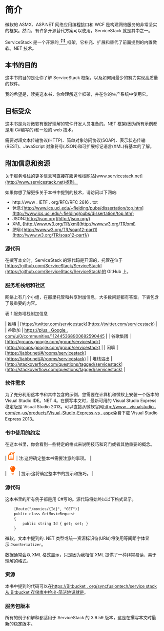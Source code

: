 # 简介

微软的 ASMX、ASP.NET 网络应用编程接口和 WCF 是构建网络服务的非常坚实的框架。然而，有许多开源替代方案可以使用，ServiceStack 就是其中之一。

ServiceStack 是一个开源的[<sup>【1】</sup>](SS_0016.xhtml#_ftn1)框架，它补充、扩展和替代了前面提到的内置微软。NET 技术。

## 本书的目的

这本书的目的是让你了解 ServiceStack 框架，以及如何用最少的努力实现高质量的软件。

我的希望是，读完这本书，你会理解这个框架，并在你的生产系统中使用它。

## 目标受众

这本书是为对微软有很好理解的软件开发人员准备的。NET 框架(因为所有示例都是用 C#编写的)和一般的 web 技术。

需要对超文本传输协议(HTTP)、简单对象访问协议(SOAP)、表示状态传输(REST)、JavaScript 对象符号(JSON)和可扩展标记语言(XML)有基本的了解。

## 附加信息和资源

关于服务堆栈的更多信息可直接在服务堆栈网站[www.servicestack.net](http://www.servicestack.net)找到。

如果你想了解更多关于本书中提到的技术，请访问以下网站:

*   http://www . IETF . org/RFC/RFC 2616 . txt
*   休息:[http://www.ics.uci.edu/~fielding/pubs/dissertation/top.htm](http://www.ics.uci.edu/~fielding/pubs/dissertation/top.htm)
*   JSON:[http://json.org](http://json.org/)
*   XML:[http://www.w3.org/TR/xml](http://www.w3.org/TR/xml)
*   肥皂:[http://www.w3.org/TR/soap12-part1](http://www.w3.org/TR/soap12-part1/)

### 源代码

在撰写本文时，ServiceStack 的源代码是开源的，托管在位于[https://github.com/ServiceStack/ServiceStack](https://github.com/ServiceStack/ServiceStack)的 GitHub 上。

### 服务堆栈组和社区

网络上有几个小组，在那里托管和共享附加信息，大多数问题都有答案。下表包含了最重要的内容。

表 1:服务堆栈附加信息

| 推特 | [https://twitter.com/servicestack](https://twitter.com/servicestack) |
| 谷歌加 | [https://plus . Google . com/u/0/communities/112445368900682590445](https://plus.google.com/u/0/communities/112445368900682590445) |
| 谷歌集团 | [http://groups.google.com/group/servicestack](http://groups.google.com/group/servicestack) |
| 闲聊 | [https://jabbr.net/#/rooms/servicestack](https://jabbr.net/#/rooms/servicestack) |
| 堆栈溢出 | [http://stackoverflow.com/questions/tagged/servicestack](http://stackoverflow.com/questions/tagged/servicestack) |

### 软件需求

为了充分利用这本书和其中包含的示例，您需要在计算机和微软上安装一个版本的 Visual Studio IDE。NET 4。在撰写本文时，最新可用的 Visual Studio Express 稳定版是 Visual Studio 2013。可以直接从微软官网[http://www . visualstudio . com/en-us/products/Visual-Studio-Express-vs . aspx](http://www.visualstudio.com/en-us/products/visual-studio-express-vs.aspx)免费下载 Visual Studio Express 2013。

### 书中使用的约定

在这本书里，你会看到一些特定的格式来说明技巧和窍门或者其他重要的概念。

| ![](img/note.png) | 注:这将确定整本书需要注意的事项。 |

| ![](img/tip.png) | 提示:这将确定整本书的提示和技巧。 |

### 源代码

这本书里的所有例子都是用 C#写的。源代码将始终以以下格式显示。

```
    [Route("/movies/{Id}", "GET")]
    public class GetMovieRequest
    {
        public string Id { get; set; }
    }

```

微软。文本中提到的. NET 类型或统一资源标识符(URIs)将使用等间距字体显示:`JsonSerializer`。

数据通常会以 XML 格式显示，只是因为我相信 XML 提供了一种非常易读、易于理解的格式。

### 资源

本书中提到的代码可以在[https://Bitbucket . org/syncfusiontech/service stack 从 Bitbucket 存储库中检出-简洁地说就是](https://bitbucket.org/syncfusiontech/servicestack-succinctly)。

### 服务包版本

所有的例子和解释都适用于 ServiceStack 的 3.9.59 版本，这是在撰写本文时最新的稳定版本。